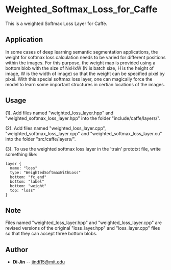 # Weighted_Softmax_Loss_for_Caffe
This is a weighted Softmax Loss Layer for Caffe. 

## Application
In some cases of deep learning semantic segmentation applications, the weight for softmax loss calculation needs to be varied for different positions within the images. For this purpose, the weight map is provided using a bottom blob with the size of NxHxW (N is batch size, H is the height of image, W is the width of image) so that the weight can be specified pixel by pixel. With this special softmax loss layer, one can magically force the model to learn some important structures in certian locations of the images.

## Usage
(1). Add files named "weighted_loss_layer.hpp" and "weighted_softmax_loss_layer.hpp" into the folder "include/caffe/layers/".

(2). Add files named "weighted_loss_layer.cpp", "weighted_softmax_loss_layer.cpp" and "weighted_softmax_loss_layer.cu" into the folder "src/caffe/layers/".

(3). To use the weighted softmax loss layer in the 'train' prototxt file, write something like:

```
layer {
  name: "loss"
  type: "WeightedSoftmaxWithLoss"
  bottom: "fc_end"
  bottom: "label"
  bottom: "weight"
  top: "loss"
}
```

## Note
Files named "weighted_loss_layer.hpp" and "weighted_loss_layer.cpp" are revised versions of the original "loss_layer.hpp" and "loss_layer.cpp" files so that they can accept three bottom blobs.

## Author
- **Di Jin** -- jindi15@mit.edu
